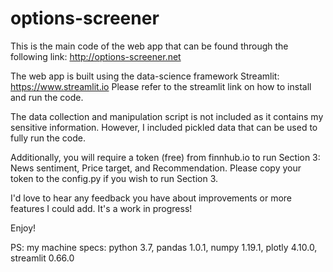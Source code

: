 # options-screener

This is the main code of the web app that can be found through the following link: http://options-screener.net

The web app is built using the data-science framework Streamlit: https://www.streamlit.io
Please refer to the streamlit link on how to install and run the code.

The data collection and manipulation script is not included as it contains my sensitive information. However, I included pickled data that can be used to fully run the code.

Additionally, you will require a token (free) from finnhub.io to run Section 3: News sentiment, Price target, and Recommendation. 
Please copy your token to the config.py if you wish to run Section 3.

I'd love to hear any feedback you have about improvements or more features I could add. It's a work in progress!

Enjoy!

PS: my machine specs: python 3.7, pandas 1.0.1, numpy 1.19.1, plotly 4.10.0, streamlit 0.66.0
